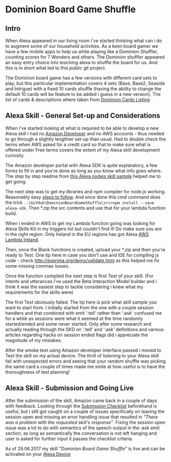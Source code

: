 # Dominion Board Game Shuffle

## Intro
When Alexa appeared in our living room i've started thinking what can i do to augment some of our household activities. As a keen board gamer we have a few mobile apps to help us while playing like a Dominion Shuffler, counting scores for 7 Wonders and others.
The Dominion shuffler appeared an easy entry choice into _teaching_ alexa to shuffle the board for us. And this is in short what led to this public git project. 

The Dominion board game has a few versions with different card sets to play, but this particular implementation covers 4 sets (Base, Base2, Seaside and Intrigue) with a fixed 10 cards shuffle (having the ability to change the default 10 cards will be feature to be added i guess in a new version). The list of cards & descriptions where taken from [Dominion Cards Listing](http://dominion.diehrstraits.com/ "Dominion Cards List")


## Alexa Skill - General Set-up and Considerations
When i've started looking at what is required to be able to develop a new Alexa skill i had no [Amazon Developer](https://developer.amazon.com/edw/home.html) and no AWS accounts - thus needed to go through a slightly lengthier set-up than usual. Had to double check the terms when AWS asked for a credit card so that to make sure what is offered under Free terms covers the extent of my Alexa skill development curiosity.

The Amazon developer portal with Alexa SDK is quite explanatory, a few forms to fill in and you're done as long as you know what info goes where. The step by step readme from [this Alexa nodejs skill sample](https://github.com/alexa/skill-sample-nodejs-howto) helped me to get going.

The next step was to get my libraries and npm compiler for node.js working. Reasonably easy [steps to follow](https://docs.npmjs.com/getting-started/installing-node). And once done this cmd command does the trick ``..\GitHub\DominionBoardGameShuffle\src>npm install --save alexa-sdk``. Then *.zip the src contents and use that for your lambda function build.

When i ended in AWS to get my Lambda function going was looking for Alexa Skills Kit in my triggers list but couldn't find it! Do make sure you are in the right region. Only Ireland in the EU regions has got Alexa [AWS Lambda Ireland](https://eu-west-1.console.aws.amazon.com/lambda/). 

Then, once the Blank functions is created, upload your *.zip and then you're ready to Test. One tip here in case you don't use and IDE for compiling js code - check http://esprima.org/demo/validate.html as this helped me fix some missing commas issues.

Once the function compiled the next step is first Test of your skill. (For intents and utterances i've used the Beta Interaction Model builder and i think it was the easiest step to tackle considering i knew what my requirements for the skills were)

The first Test obviously failed. The tip here is pick what _skill sample_ you want to start from. I initially started from the one with a couple session handlers and that combined with emit ':tell' rather than ':ask' confused me for a while as sessions were what it seemed at the time randomly started/ended and some never started. Only after some research and actually reading through the SKD on ':tell' and ':ask' definitions and various articles regarding hacks on session ended flags did i appreciate the magnitude of my mistakes. 

After the smoke test using Amazon developer interface passed i moved to Test the skill on my actual device. The thrill of listening to your Alexa skill fail with unexpected errors and seeing that your random shuffle was picking the same card a couple of times made me smile at how useful is to have the thoroughness of test planning!

## Alexa Skill - Submission and Going Live
After the submission of the skill, Amazon came back in a couple of days with feedback. Looking through the [Submission Checklist](https://developer.amazon.com/public/solutions/alexa/alexa-skills-kit/docs/alexa-skills-kit-submission-checklist) beforehand is useful, but i still got caught on a couple of issues specifically on leaving the session open and missing an error handling issue that resulted in _"There was a problem with the requested skill's response"_. Fixing the session open issue was a lot to do with semantics of the speech output in the :ask emit section, as long as semantically the conversation is not left hanging and user is asked for further input it passes the checklist criteria.

As of 29.06.2017 my skill *"Dominion Board Game Shuffle"* is live and can be activated on your [Alexa Device](https://www.amazon.co.uk/b?node=10068517031)






